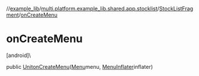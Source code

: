 //[example_lib](../../../index.md)/[multi.platform.example_lib.shared.app.stocklist](../index.md)/[StockListFragment](index.md)/[onCreateMenu](on-create-menu.md)

# onCreateMenu

[android]\

public [Unit](https://kotlinlang.org/api/latest/jvm/stdlib/kotlin/-unit/index.html)[onCreateMenu](on-create-menu.md)([Menu](https://developer.android.com/reference/kotlin/android/view/Menu.html)menu, [MenuInflater](https://developer.android.com/reference/kotlin/android/view/MenuInflater.html)inflater)
